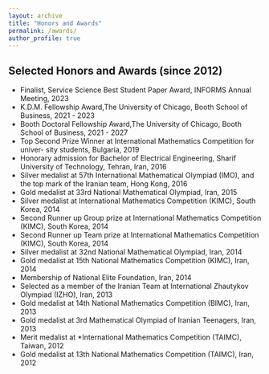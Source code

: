 ```yaml
---
layout: archive
title: "Honors and Awards"
permalink: /awards/
author_profile: true
---
```


<!-- 
{% include base_path %}


{% for post in site.awards %}
  {% include archive-single.html %}
{% endfor %}
-->


Selected Honors and Awards (since 2012)
---------------------------------------
* Finalist, Service Science Best Student Paper Award, INFORMS Annual Meeting, 2023
* K.D.M. Fellowship Award,The University of Chicago, Booth School of Business, 2021 - 2023
* Booth Doctoral Fellowship Award,The University of Chicago, Booth School of Business, 2021 - 2027
* Top Second Prize Winner at International Mathematics Competition for univer- sity students, Bulgaria, 2019
* Honorary admission for Bachelor of Electrical Engineering, Sharif University of Technology, Tehran, Iran, 2016
* Silver medalist at 57th International Mathematical Olympiad (IMO), and the top mark of the Iranian team, Hong Kong, 2016
* Gold medalist at 33rd National Mathematical Olympiad, Iran, 2015
* Silver medalist at International Mathematics Competition (KIMC), South Korea, 2014
* Second Runner up Group prize at International Mathematics Competition (KIMC), South Korea, 2014
* Second Runner up Team prize at International Mathematics Competition (KIMC), South Korea, 2014
* Silver medalist at 32nd National Mathematical Olympiad, Iran, 2014
* Gold medalist at 15th National Mathematics Competition (KIMC), Iran, 2014
* Membership of National Elite Foundation, Iran, 2014
* Selected as a member of the Iranian Team at International Zhautykov Olympiad (IZHO), Iran, 2013
* Gold medalist at 14th National Mathematics Competition (BIMC), Iran, 2013
* Gold medalist at 3rd Mathematical Olympiad of Iranian Teenagers, Iran, 2013
* Merit medalist at *International Mathematics Competition (TAIMC), Taiwan, 2012
* Gold medalist at 13th National Mathematics Competition (TAIMC), Iran, 2012

